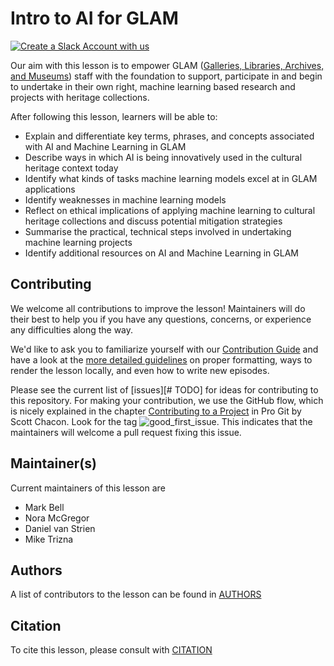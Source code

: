 # Intro to AI for GLAM

[![Create a Slack Account with us](https://img.shields.io/badge/Create_Slack_Account-The_Carpentries-071159.svg)](https://swc-slack-invite.herokuapp.com/)

Our aim with this lesson is to empower GLAM ([Galleries, Libraries, Archives, and Museums](https://en.wikipedia.org/wiki/GLAM_(industry))) staff with the foundation to support, participate in and begin to undertake in their own right, machine learning based research and projects with heritage collections. 

After following this lesson, learners will be able to:
* Explain and differentiate key terms, phrases, and concepts associated with AI and Machine Learning in GLAM
* Describe ways in which AI is being innovatively used in the cultural heritage context today
* Identify what kinds of tasks machine learning models excel at in GLAM applications
* Identify weaknesses in machine learning models   
* Reflect on ethical implications of applying machine learning to cultural heritage collections and discuss potential mitigation strategies
* Summarise the practical, technical steps involved in undertaking machine learning projects
* Identify additional resources on AI and Machine Learning in GLAM

## Contributing

We welcome all contributions to improve the lesson! Maintainers will do their best to help you if you have any
questions, concerns, or experience any difficulties along the way.

We'd like to ask you to familiarize yourself with our [Contribution Guide](CONTRIBUTING.md) and have a look at
the [more detailed guidelines][lesson-example] on proper formatting, ways to render the lesson locally, and even
how to write new episodes.

Please see the current list of [issues][# TODO] for ideas for contributing to this
repository. For making your contribution, we use the GitHub flow, which is
nicely explained in the chapter [Contributing to a Project](http://git-scm.com/book/en/v2/GitHub-Contributing-to-a-Project) in Pro Git
by Scott Chacon.
Look for the tag ![good_first_issue](https://img.shields.io/badge/-good%20first%20issue-gold.svg). This indicates that the maintainers will welcome a pull request fixing this issue.


## Maintainer(s)

Current maintainers of this lesson are

* Mark Bell
* Nora McGregor
* Daniel van Strien 
* Mike Trizna

## Authors

A list of contributors to the lesson can be found in [AUTHORS](AUTHORS)

## Citation

To cite this lesson, please consult with [CITATION](CITATION)

[cdh]: https://cdh.carpentries.org
[change-default-branch]: https://docs.github.com/en/github/administering-a-repository/changing-the-default-branch
[community-lessons]: https://carpentries.org/community-lessons
[lesson-example]: https://carpentries.github.io/lesson-example

